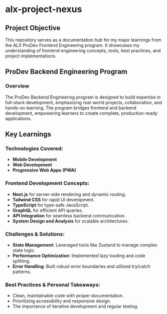 # alx-project-nexus
## Project Objective
This repository serves as a documentation hub for my major learnings from the ALX ProDev Frontend Engineering program. It showcases my understanding of frontend engineering concepts, tools, best practices, and project implementations.

## ProDev Backend Engineering Program

### Overview

The ProDev Backend Engineering program is designed to build expertise in full-stack development, emphasizing real-world projects, collaboration, and hands-on learning. The program bridges frontend and backend development, empowering learners to create complete, production-ready applications.

## Key Learnings

### Technologies Covered:

- **Mobile Development**
- **Web Development**
- **Progressive Web Apps (PWA)**

### Frontend Development Concepts:

- **Next.js** for server-side rendering and dynamic routing.
- **Tailwind CSS** for rapid UI development.
- **TypeScript** for type-safe JavaScript.
- **GraphQL** for efficient API queries.
- **API Integration** for seamless backend communication.
- **System Design and Analysis** for scalable architectures.

### Challenges & Solutions:

- **State Management**: Leveraged tools like Zustand to manage complex state logic.
- **Performance Optimization**: Implemented lazy loading and code splitting.
- **Error Handling**: Built robust error boundaries and utilized try/catch patterns.

### Best Practices & Personal Takeaways:

- Clean, maintainable code with proper documentation.
- Prioritizing accessibility and responsive design.
- The importance of iterative development and regular testing.

##
